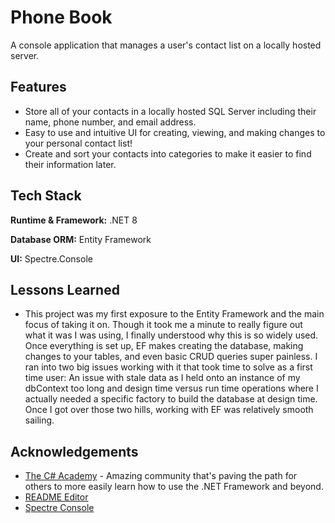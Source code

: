 # Phone Book

A console application that manages a user's contact list on a locally hosted server.
## Features

- Store all of your contacts in a locally hosted SQL Server including their name, phone number, and email address.
- Easy to use and intuitive UI for creating, viewing, and making changes to your personal contact list!
- Create and sort your contacts into categories to make it easier to find their information later.



## Tech Stack

**Runtime & Framework:** .NET 8

**Database ORM:** Entity Framework

**UI:** Spectre.Console


## Lessons Learned

- This project was my first exposure to the Entity Framework and the main focus of taking it on. Though it took me a minute to really figure out what it was I was using, I finally understood why this is so widely used. Once everything is set up, EF makes creating the database, making changes to your tables, and even basic CRUD queries super painless. I ran into two big issues working with it that took time to solve as a first time user: An issue with stale data as I held onto an instance of my dbContext too long and design time versus run time operations where I actually needed a specific factory to build the database at design time. Once I got over those two hills, working with EF was relatively smooth sailing.
## Acknowledgements

 - [The C# Academy](https://www.thecsharpacademy.com/) - Amazing community that's paving the path for others to more easily learn how to use the .NET Framework and beyond.
 - [README Editor](https://readme.so/editor)
 - [Spectre Console](https://spectreconsole.net) 

